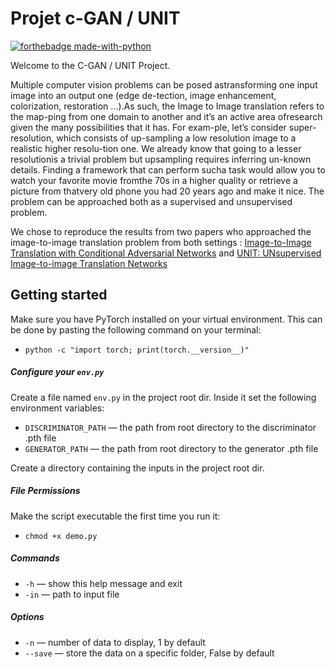 # Projet c-GAN / UNIT 
[![forthebadge made-with-python](http://ForTheBadge.com/images/badges/made-with-python.svg)](https://www.python.org/)

Welcome to the C-GAN / UNIT Project. 

Multiple  computer  vision  problems  can  be  posed  astransforming one input image into an output one (edge de-tection,  image  enhancement,  colorization,  restoration  ...).As such, the Image to Image translation refers to the map-ping from one domain to another and it’s an active area ofresearch given the many possibilities that it has. For exam-ple,  let’s consider super-resolution,  which  consists  of up-sampling a low resolution image to a realistic higher resolu-tion one. We already know that going to a lesser resolutionis a trivial problem but upsampling requires inferring un-known details.  Finding a framework that can perform sucha task would allow you to watch your favorite movie fromthe 70s in a higher quality or retrieve a picture from thatvery old phone you had 20 years ago and make it nice. The problem can be approached both as a supervised and unsupervised  problem.  

We chose to reproduce the results from two papers who approached the image-to-image translation problem from both settings : 
[Image-to-Image Translation with Conditional Adversarial Networks](https://arxiv.org/pdf/1611.07004.pdf) and [UNIT: UNsupervised Image-to-image Translation Networks](https://arxiv.org/pdf/1703.00848.pdf)

## Getting started
Make sure you have PyTorch installed on your virtual environment.
This can be done by pasting the following command on your terminal: 
- `python -c "import torch; print(torch.__version__)"`

##### Configure your `env.py`
Create a file named `env.py` in the project root dir. Inside it set the following environment variables: 

- `DISCRIMINATOR_PATH` — the path from root directory to the discriminator .pth file
- `GENERATOR_PATH` — the path from root directory to the generator .pth file

Create a directory containing the inputs in the project root dir.

##### File Permissions

Make the script executable the first time you run it:
- `chmod +x demo.py`


##### Commands
- `-h` — show this help message and exit
- `-in` — path to input file

##### Options
- `-n` — number of data to display, 1 by default
- `--save` — store the data on a specific folder, False by default

